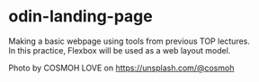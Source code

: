 # odin-landing-page

Making a basic webpage using tools from previous TOP lectures.  
In this practice, Flexbox will be used as a web layout model.   

Photo by COSMOH LOVE on https://unsplash.com/@cosmoh
